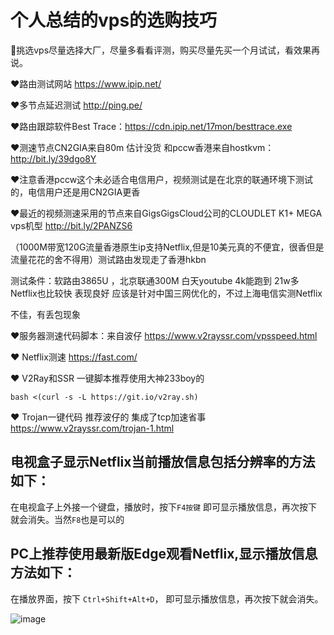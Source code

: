 # 个人总结的vps的选购技巧
:sparkling_heart:挑选vps尽量选择大厂，尽量多看看评测，购买尽量先买一个月试试，看效果再说。

:heart:路由测试网站 https://www.ipip.net/

:heart:多节点延迟测试 http://ping.pe/

:heart:路由跟踪软件Best Trace：https://cdn.ipip.net/17mon/besttrace.exe

:heart:测速节点CN2GIA来自80m 估计没货
和pccw香港来自hostkvm：http://bit.ly/39dgo8Y 

:heart:注意香港pccw这个未必适合电信用户，视频测试是在北京的联通环境下测试的，电信用户还是用CN2GIA更香

:heart:最近的视频测速采用的节点来自GigsGigsCloud公司的CLOUDLET K1+ MEGA vps机型 http://bit.ly/2PANZS6 

（1000M带宽120G流量香港原生ip支持Netflix,但是10美元真的不便宜，很香但是流量花花的舍不得用）测试路由发现走了香港hkbn

测试条件：软路由3865U ，北京联通300M 白天youtube 4k能跑到 21w多 Netflix也比较快 表现良好 应该是针对中国三网优化的，不过上海电信实测Netflix

不佳，有丢包现象



:heart:服务器测速代码脚本：来自波仔
https://www.v2rayssr.com/vpsspeed.html

:heart: Netflix测速 https://fast.com/

:heart: V2Ray和SSR 一键脚本推荐使用大神233boy的

`bash <(curl -s -L https://git.io/v2ray.sh)`

:heart: Trojan一键代码 推荐波仔的 集成了tcp加速省事
https://www.v2rayssr.com/trojan-1.html


## 电视盒子显示Netflix当前播放信息包括分辨率的方法如下：
在电视盒子上外接一个键盘，播放时，按下`F4按键` 即可显示播放信息，再次按下就会消失。当然`F8`也是可以的

## PC上推荐使用最新版Edge观看Netflix,显示播放信息方法如下：
在播放界面，按下 ` Ctrl+Shift+Alt+D `， 即可显示播放信息，再次按下就会消失。 




![image](https://github.com/ligl0702/HowToBuyYourVPS/blob/master/howtobugvps.jpg)
